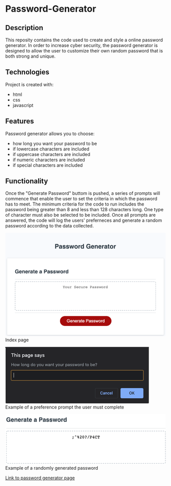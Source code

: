# Password-Generator

## Description
This reposity contains the code used to create and style a online password generator. In order to increase cyber security, the password generator is designed to allow the user to customize their own random password that is both strong and unique. 

## Technologies
Project is created with:
* html
* css
* javascript

## Features
Password generator allows you to choose: 
* how long you want your password to be 
* if lowercase characters are included
* if uppercase characters are included
* if numeric characters are included 
* if special characters are included

## Functionality 
Once the "Generate Password" buttom is pushed, a series of prompts will commence that enable the user to set the criteria in which the password has to meet. The minimum criteria for the code to run includes the password being greater than 8 and less than 128 characters long. One type of character must also be selected to be included. Once all prompts are answered, the code will log the users' preferneces and generate a random password according to the data collected.

![index](assets/index.png)
Index page

![Example of the prompts](assets/example-prompt.png)
Example of a preference prompt the user must complete

![Example of randomly generated password](assets/password-example.png)
Example of a randomly generated password

[Link to password generator page](https://ma-wong.github.io/Password-Generator/)
